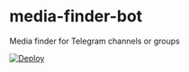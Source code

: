 # media-finder-bot

Media finder for Telegram channels or groups

[![Deploy](https://www.herokucdn.com/deploy/button.svg)](https://heroku.com/deploy)